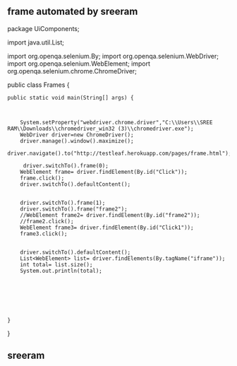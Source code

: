 
## frame automated by sreeram
package UiComponents;

import java.util.List;

import org.openqa.selenium.By;
import org.openqa.selenium.WebDriver;
import org.openqa.selenium.WebElement;
import org.openqa.selenium.chrome.ChromeDriver;

public class Frames {

	public static void main(String[] args) {
		
		

		System.setProperty("webdriver.chrome.driver","C:\\Users\\SREE RAM\\Downloads\\chromedriver_win32 (3)\\chromedriver.exe");
		WebDriver driver=new ChromeDriver();
		driver.manage().window().maximize();
		driver.navigate().to("http://testleaf.herokuapp.com/pages/frame.html");
		
		 driver.switchTo().frame(0);
		WebElement frame= driver.findElement(By.id("Click"));
		frame.click();
		driver.switchTo().defaultContent();
		
		
		driver.switchTo().frame(1);
		driver.switchTo().frame("frame2");
		//WebElement frame2= driver.findElement(By.id("frame2"));
		//frame2.click();
		WebElement frame3= driver.findElement(By.id("Click1"));
		frame3.click();
		
		
		driver.switchTo().defaultContent();
		List<WebElement> list= driver.findElements(By.tagName("iframe"));
		int total= list.size();
		System.out.println(total);
		
		
		
		
		
		
		
	}

}

## sreeram